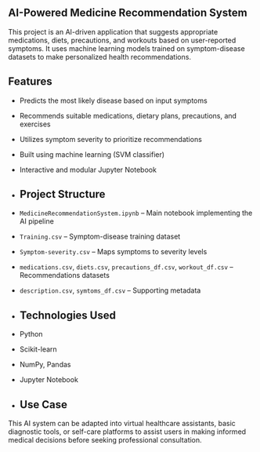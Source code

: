  ## AI-Powered Medicine Recommendation System

This project is an AI-driven application that suggests appropriate medications, diets, precautions, and workouts based on user-reported symptoms. It uses machine learning models trained on symptom-disease datasets to make personalized health recommendations.

 ## Features

- Predicts the most likely disease based on input symptoms
- Recommends suitable medications, dietary plans, precautions, and exercises
- Utilizes symptom severity to prioritize recommendations
- Built using machine learning (SVM classifier)
- Interactive and modular Jupyter Notebook

- ##  Project Structure

- `MedicineRecommendationSystem.ipynb` – Main notebook implementing the AI pipeline
- `Training.csv` – Symptom-disease training dataset
- `Symptom-severity.csv` – Maps symptoms to severity levels
- `medications.csv`, `diets.csv`, `precautions_df.csv`, `workout_df.csv` – Recommendations datasets
- `description.csv`, `symtoms_df.csv` – Supporting metadata

- ##  Technologies Used

- Python
- Scikit-learn
- NumPy, Pandas
- Jupyter Notebook

- ##  Use Case

This AI system can be adapted into virtual healthcare assistants, basic diagnostic tools, or self-care platforms to assist users in making informed medical decisions before seeking professional consultation.
